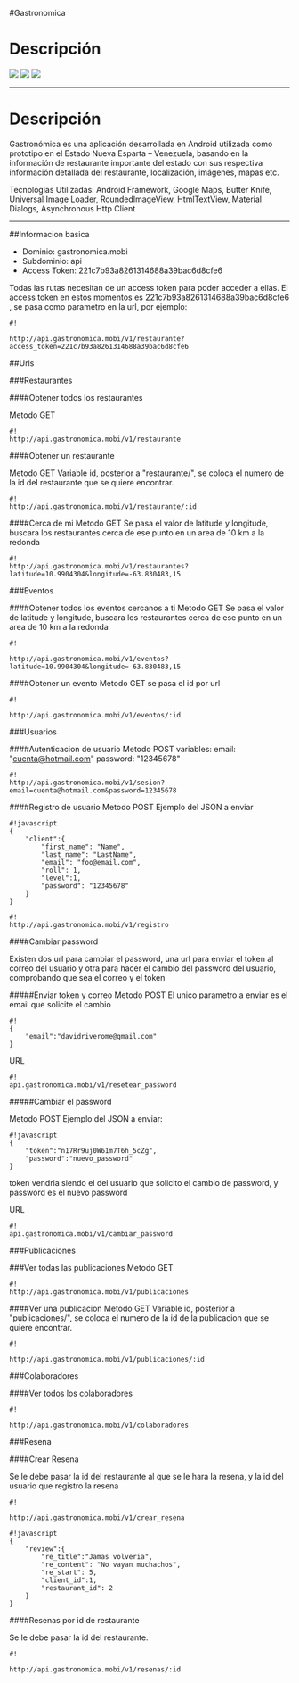 #Gastronomica 

# Descripción

![](http://res.cloudinary.com/dyamfdx4a/image/upload/v1503366249/Screenshot_2015-05-24-08-11-03_cp5szc.png)
![](http://res.cloudinary.com/dyamfdx4a/image/upload/v1503366254/Screenshot_2015-05-24-08-10-55_nzwl3v.png)
![](http://res.cloudinary.com/dyamfdx4a/image/upload/v1503366244/gas-1_nt1fgr.png)

------

# Descripción

Gastronómica es una aplicación desarrollada en Android utilizada como prototipo en el Estado Nueva Esparta – Venezuela, basando en la información de restaurante importante del estado con sus respectiva información detallada del restaurante, localización, imágenes, mapas etc.

Tecnologías Utilizadas: Android Framework, Google Maps, Butter Knife, Universal Image Loader, RoundedImageView, HtmlTextView, Material Dialogs, Asynchronous Http Client 

---

##Informacion basica

* Dominio: gastronomica.mobi
* Subdominio: api
* Access Token: 221c7b93a8261314688a39bac6d8cfe6

Todas las rutas necesitan de un access token para poder acceder a ellas. El access token en estos momentos es 221c7b93a8261314688a39bac6d8cfe6  , se pasa como parametro en la url, por ejemplo: 

```
#!

http://api.gastronomica.mobi/v1/restaurante?access_token=221c7b93a8261314688a39bac6d8cfe6

```

##Urls

###Restaurantes

####Obtener todos los restaurantes 

Metodo GET

```
#!
http://api.gastronomica.mobi/v1/restaurante
```

####Obtener un restaurante

Metodo GET
Variable id, posterior a "restaurante/", se coloca el numero de la id del restaurante que se quiere encontrar.
```
#!
http://api.gastronomica.mobi/v1/restaurante/:id
```

####Cerca de mi
Metodo GET
Se pasa el valor de latitude y longitude, buscara los restaurantes cerca de ese punto en un area de 10 km a la redonda

```
#!
http://api.gastronomica.mobi/v1/restaurantes?latitude=10.9904304&longitude=-63.830483,15
```

###Eventos

####Obtener todos los eventos cercanos a ti
Metodo GET
Se pasa el valor de latitude y longitude, buscara los restaurantes cerca de ese punto en un area de 10 km a la redonda
```
#!

http://api.gastronomica.mobi/v1/eventos?latitude=10.9904304&longitude=-63.830483,15
```

####Obtener un evento
Metodo GET
se pasa el id por url

```
#!

http://api.gastronomica.mobi/v1/eventos/:id
```

###Usuarios

####Autenticacion de usuario
Metodo POST
variables:
 email: "cuenta@hotmail.com"
 password: "12345678"

```
#!
http://api.gastronomica.mobi/v1/sesion?email=cuenta@hotmail.com&password=12345678
```

####Registro de usuario
Metodo POST
Ejemplo del JSON a enviar

```
#!javascript
{
    "client":{
        "first_name": "Name",
        "last_name": "LastName",
        "email": "foo@email.com",
        "roll": 1,
        "level":1,
        "password": "12345678"
    }
}
```

```
#!
http://api.gastronomica.mobi/v1/registro
```

####Cambiar password

Existen dos url para cambiar el password, una url para enviar el token al correo del usuario y otra para hacer el cambio del password del usuario, comprobando que sea el correo y el token

#####Enviar token y correo 
Metodo POST
El unico parametro a enviar es el email que solicite el cambio
```
#!
{
    "email":"davidriverome@gmail.com"
}

```

URL
```
#!
api.gastronomica.mobi/v1/resetear_password
```

#####Cambiar el password

Metodo POST
Ejemplo del JSON a enviar:

```
#!javascript
{
    "token":"n17Rr9uj0W61m7T6h_5cZg",
    "password":"nuevo_password"
}
```
token vendria siendo el del usuario que solicito el cambio de password, y password es el nuevo password

URL
```
#!
api.gastronomica.mobi/v1/cambiar_password
```





###Publicaciones

###Ver todas las publicaciones
Metodo GET


```
#!
http://api.gastronomica.mobi/v1/publicaciones

```

####Ver una publicacion
Metodo GET
Variable id, posterior a "publicaciones/", se coloca el numero de la id de la publicacion que se quiere encontrar.

```
#!

http://api.gastronomica.mobi/v1/publicaciones/:id
```

###Colaboradores

####Ver todos los colaboradores

```
#!

http://api.gastronomica.mobi/v1/colaboradores
```

###Resena 

####Crear Resena

Se le debe pasar la id del restaurante al que se le hara la resena, y la id del usuario que registro la resena


```
#!

http://api.gastronomica.mobi/v1/crear_resena
```

```
#!javascript
{
    "review":{
        "re_title":"Jamas volveria",
        "re_content": "No vayan muchachos",
        "re_start": 5,
        "client_id":1,
        "restaurant_id": 2
    }
}

```

####Resenas por id de restaurante

Se le debe pasar la id del restaurante.


```
#!

http://api.gastronomica.mobi/v1/resenas/:id
```
